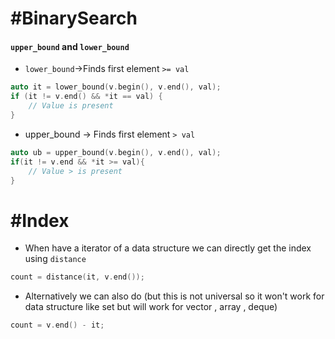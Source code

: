 # #BinarySearch
#### `upper_bound` and `lower_bound`

- `lower_bound`->Finds first element `>= val`
```cpp
auto it = lower_bound(v.begin(), v.end(), val);
if (it != v.end() && *it == val) {
    // Value is present
}
```
- upper_bound -> Finds first element `> val`
```cpp
auto ub = upper_bound(v.begin(), v.end(), val);
if(it != v.end && *it >= val){
	// Value > is present
}
```

# #Index

- When have a iterator of a data structure we can directly get the index using `distance`
```cpp
count = distance(it, v.end());
```
- Alternatively we can also do (but this is not universal so it won't work for data structure like set but will work for vector , array , deque)
```cpp
count = v.end() - it;
```